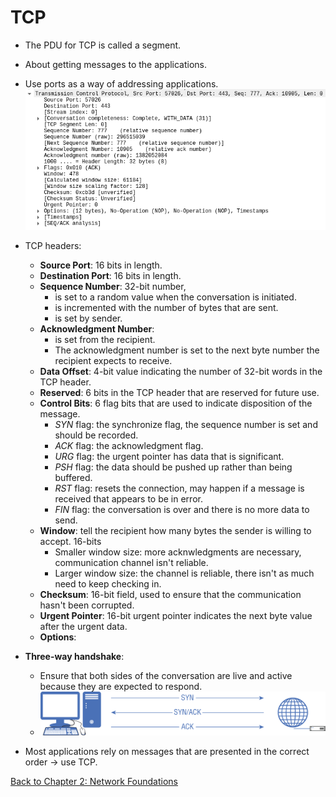 # TCP

- The PDU for TCP is called a segment.
- About getting messages to the applications.
- Use ports as a way of addressing applications.
![](./tcp-headers.png)

- TCP headers:
	- **Source Port**: 16 bits in length.
	- **Destination Port**: 16 bits in length.
	- **Sequence Number**: 32-bit number, 
		- is set to a random value when the conversation is initiated.
		- is incremented with the number of bytes that are sent.
		- is set by sender.
	- **Acknowledgment Number**:
		- is set from the recipient.
		- The acknowledgment number is set to the next byte number the recipient expects to receive.
	- **Data Offset**: 4-bit value indicating the number of 32-bit words in the TCP header.
	- **Reserved**: 6 bits in the TCP header that are reserved for future use.
	- **Control Bits**: 6 flag bits that are used to indicate disposition of the message.
		- *SYN* flag: the synchronize flag, the sequence number is set and should be recorded.
		- *ACK* flag: the acknowledgment flag.
		- *URG* flag: the urgent pointer has data that is significant.
		- *PSH* flag: the data should be pushed up rather than being buffered.
		- *RST* flag: resets the connection, may happen if a message is received that appears to be in error.
		- *FIN* flag: the conversation is over and there is no more data to send.
	- **Window**: tell the recipient how many bytes the sender is willing to accept. 16-bits
		- Smaller window size: more acknwledgments are necessary, communication channel isn't reliable.
		- Larger window size: the channel is reliable, there isn't as much need to keep checking in.
	- **Checksum**: 16-bit field, used to ensure that the communication hasn't been corrupted.
	- **Urgent Pointer**: 16-bit urgent pointer indicates the next byte value after the urgent data.
	- **Options**: 
- **Three-way handshake**:
	- Ensure that both sides of the  conversation are live and active because they are expected to respond.
	- ![](./3-way-handshake.png)
- Most applications rely on messages that are presented in the correct order -> use TCP.

[Back to Chapter 2: Network Foundations](../ceh.md#chapter-2-network-foundations)